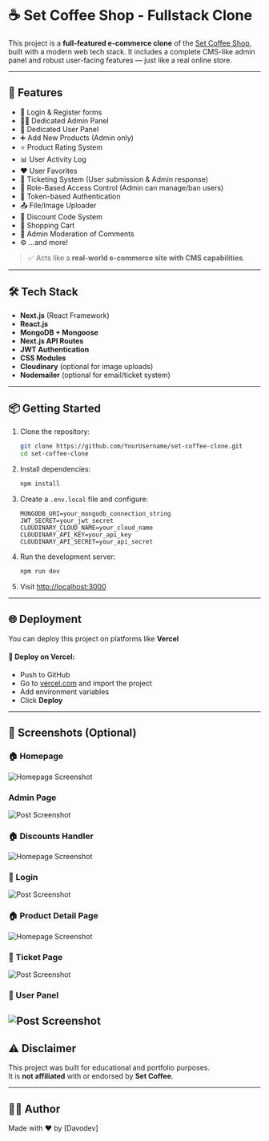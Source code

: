 # ☕ Set Coffee Shop - Fullstack Clone

This project is a **full-featured e-commerce clone** of the [Set Coffee Shop](https://set-coffee.com/set-shop/), built with a modern web tech stack. It includes a complete CMS-like admin panel and robust user-facing features — just like a real online store.

---

## 🚀 Features

- 🧾 Login & Register forms
- 🧑‍💼 Dedicated Admin Panel
- 👤 Dedicated User Panel
- ➕ Add New Products (Admin only)
- ⭐ Product Rating System
- 📊 User Activity Log
- ❤️ User Favorites
- 🎫 Ticketing System (User submission & Admin response)
- 🔐 Role-Based Access Control (Admin can manage/ban users)
- 🔑 Token-based Authentication
- 📤 File/Image Uploader
- 💸 Discount Code System
- 🛒 Shopping Cart
- 💬 Admin Moderation of Comments
- ⚙️ ...and more!

> ✅ Acts like a **real-world e-commerce site with CMS capabilities**.

---

## 🛠 Tech Stack

- **Next.js** (React Framework)
- **React.js**
- **MongoDB + Mongoose**
- **Next.js API Routes**
- **JWT Authentication**
- **CSS Modules**
- **Cloudinary** (optional for image uploads)
- **Nodemailer** (optional for email/ticket system)

---

## 📦 Getting Started

1. Clone the repository:

   ```bash
   git clone https://github.com/YourUsername/set-coffee-clone.git
   cd set-coffee-clone
   ```

2. Install dependencies:

   ```bash
   npm install
   ```

3. Create a `.env.local` file and configure:

   ```env
   MONGODB_URI=your_mongodb_connection_string
   JWT_SECRET=your_jwt_secret
   CLOUDINARY_CLOUD_NAME=your_cloud_name
   CLOUDINARY_API_KEY=your_api_key
   CLOUDINARY_API_SECRET=your_api_secret
   ```

4. Run the development server:

   ```bash
   npm run dev
   ```

5. Visit [http://localhost:3000](http://localhost:3000)

---

## 🌐 Deployment

You can deploy this project on platforms like **Vercel**

#### 📌 Deploy on Vercel:

- Push to GitHub
- Go to [vercel.com](https://vercel.com) and import the project
- Add environment variables
- Click **Deploy**

---

## 📸 Screenshots (Optional)

### 🏠 Homepage

![Homepage Screenshot](./public/mainPage.png)

### Admin Page

![Post Screenshot](./public/AdminPage.png)

### 🏠 Discounts Handler

![Homepage Screenshot](./public/Discounts.png)

### 📝 Login

![Post Screenshot](./public/Login.png)

### 🏠 Product Detail Page

![Homepage Screenshot](./public/ProductDetail.png)

### 📝 Ticket Page

![Post Screenshot](./public/TicketPage.png)

### 📝 User Panel

## ![Post Screenshot](./public/UserPanel.png)

## ⚠️ Disclaimer

This project was built for educational and portfolio purposes.  
It is **not affiliated** with or endorsed by **Set Coffee**.

---

## 🧑‍💻 Author

Made with ❤️ by [Davodev]
